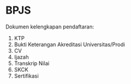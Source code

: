 # BPJS
Dokumen kelengkapan pendaftaran:
1. KTP
2. Bukti Keterangan Akreditasi Universitas/Prodi
3. CV 
4. Ijazah
5. Transkrip Nilai
6. SKCK
7. Sertifikasi 

